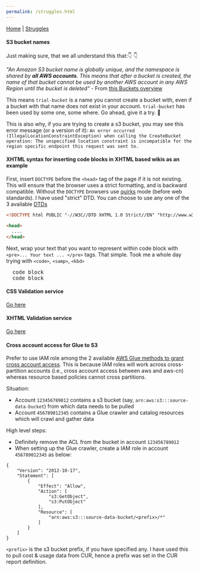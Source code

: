 ```yaml
---
permalink: /struggles.html
---
```

[Home](/README.md) | [Struggles](/struggles.md)

#### S3 bucket names

Just making sure, that we all understand this that:👇 👇

*"An Amazon S3 bucket name is globally unique, and the namespace is shared by **all AWS accounts**. This means that after a bucket is created, the name of that bucket cannot be used by another AWS account in any AWS Region until the bucket is deleted"* - From [this Buckets overview](https://docs.aws.amazon.com/AmazonS3/latest/userguide/UsingBucket.html)

This means `trial-bucket` is a name you cannot create a bucket with, even if a bucket with that name does not exist in your account. `trial-bucket` has been used by some one, some where. Go ahead, give it a try. 🤯

This is also why, if you are trying to create a s3 bucket, you may see this error message (or a version of it):
`An error occurred (IllegalLocationConstraintException) when calling the CreateBucket operation: The unspecified location constraint is incompatible for the region specific endpoint this request was sent to.`

#### XHTML syntax for inserting code blocks in XHTML based wikis as an example

First, insert `DOCTYPE` before the `<head>` tag of the page if it is not existing. This will ensure that the browser uses a strict formatting, and is backward compatible. Without the `DOCTYPE` browsers use [quirks](https://developer.mozilla.org/en-US/docs/Web/HTML/Quirks_Mode_and_Standards_Mode) mode (before web standards). I have used "strict" DTD. You can choose to use any one of the 3 available [DTDs](https://www.tutorialspoint.com/xhtml/xhtml_doctypes.htm)

```html
<!DOCTYPE html PUBLIC "-//W3C//DTD XHTML 1.0 Strict//EN" "http://www.w3.org/TR/xhtml1/DTD/xhtml1-strict.dtd">

<head>
  ....
</head>
```

Next, wrap your text that you want to represent within code block with `<pre>... Your text ... </pre>` tags. That simple. Took me a whole day trying with `<code>`, `<samp>`, `<kbd>`

<pre>
  code block
  code block
</pre>

#### CSS Validation service

[Go here](http://jigsaw.w3.org/css-validator/)

#### XHTML Validation service

[Go here](https://validator.w3.org/)

#### Cross account access for Glue to S3

Prefer to use IAM role among the 2 available [AWS Glue methods to grant cross account access](https://docs.aws.amazon.com/glue/latest/dg/cross-account-access.html). This is because IAM roles will work across cross-partition accounts (i.e., cross account access between aws and aws-cn) whereas resource based policies cannot cross partitions. 

Situation:
* Account `123456789012` contains a s3 bucket (say, `arn:aws:s3:::source-data-bucket`) from which data needs to be pulled
* Account `456789012345` contains a Glue crawler and catalog resources which will crawl and gather data

High level steps: 
* Definitely remove the ACL from the bucket in account `123456789012`
* When setting up the Glue crawler, create a IAM role in account `456789012345` as below: 

```
{
    "Version": "2012-10-17",
    "Statement": [
        {
            "Effect": "Allow",
            "Action": [
                "s3:GetObject",
                "s3:PutObject"
            ],
            "Resource": [
                "arn:aws:s3:::source-data-bucket/<prefix>/*"
            ]
        }
    ]
}
```
`<prefix>` is the s3 bucket prefix, if you have specified any. I have used this to pull cost & usage data from CUR, hence a prefix was set in the CUR report definition.
